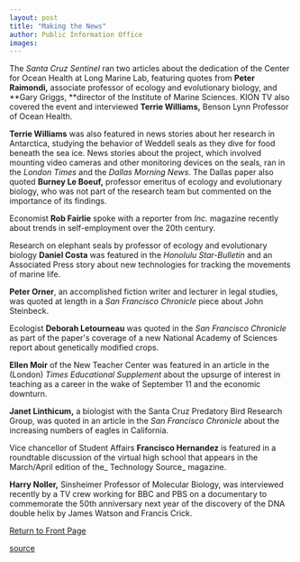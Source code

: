 ```yaml
---
layout: post
title: "Making the News"
author: Public Information Office
images:
---
```


The _Santa Cruz Sentinel_ ran two articles about the dedication of the Center for Ocean Health at Long Marine Lab, featuring quotes from **Peter Raimondi,** associate professor of ecology and evolutionary biology, and **Gary Griggs, **director of the Institute of Marine Sciences. KION TV also covered the event and interviewed **Terrie Williams,** Benson Lynn Professor of Ocean Health.  
  
**Terrie Williams** was also featured in news stories about her research in Antarctica, studying the behavior of Weddell seals as they dive for food beneath the sea ice. News stories about the project, which involved mounting video cameras and other monitoring devices on the seals, ran in the _London Times_ and the _Dallas Morning News._ The Dallas paper also quoted **Burney Le Boeuf,** professor emeritus of ecology and evolutionary biology, who was not part of the research team but commented on the importance of its findings.

Economist **Rob Fairlie** spoke with a reporter from _Inc._ magazine recently about trends in self-employment over the 20th century.

Research on elephant seals by professor of ecology and evolutionary biology **Daniel Costa** was featured in the _Honolulu Star-Bulletin_ and an Associated Press story about new technologies for tracking the movements of marine life.

**Peter Orner**, an accomplished fiction writer and lecturer in legal studies, was quoted at length in a _San Francisco Chronicle_ piece about John Steinbeck.

Ecologist **Deborah Letourneau** was quoted in the _San Francisco Chronicle_ as part of the paper's coverage of a new National Academy of Sciences report about genetically modified crops.

**Ellen Moir** of the New Teacher Center was featured in an article in the (London) _Times Educational Supplement_ about the upsurge of interest in teaching as a career in the wake of September 11 and the economic downturn.

**Janet Linthicum,** a biologist with the Santa Cruz Predatory Bird Research Group, was quoted in an article in the _San Francisco Chronicle_ about the increasing numbers of eagles in California.

Vice chancellor of Student Affairs **Francisco Hernandez** is featured in a roundtable discussion of the virtual high school that appears in the March/April edition of the_ Technology Source_ magazine.

**Harry Noller,** Sinsheimer Professor of Molecular Biology, was interviewed recently by a TV crew working for BBC and PBS on a documentary to commemorate the 50th anniversary next year of the discovery of the DNA double helix by James Watson and Francis Crick.

[Return to Front Page][1]


[1]: ../../index.html

[source](http://www1.ucsc.edu/currents/01-02/03-04/makenews.html "Permalink to makenews")
